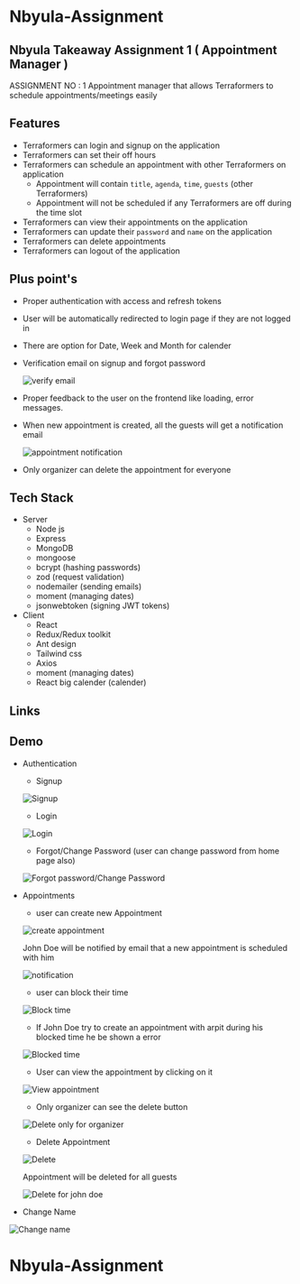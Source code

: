 # Nbyula-Assignment

## Nbyula Takeaway Assignment 1 ( Appointment Manager )

ASSIGNMENT NO : 1 Appointment manager that allows Terraformers to schedule appointments/meetings easily

## Features

- Terraformers can login and signup on the application
- Terraformers can set their off hours
- Terraformers can schedule an appointment with other Terraformers on application
  - Appointment will contain `title`, `agenda`, `time`, `guests` (other Terraformers)
  - Appointment will not be scheduled if any Terraformers are off during the time slot
- Terraformers can view their appointments on the application
- Terraformers can update their `password` and `name` on the application
- Terraformers can delete appointments
- Terraformers can logout of the application

## Plus point's

- Proper authentication with access and refresh tokens
- User will be automatically redirected to login page if they are not logged in
- There are option for Date, Week and Month for calender
- Verification email on signup and forgot password 

  ![verify email](https://user-images.githubusercontent.com/69336518/190984135-3167b390-dc8e-4e5a-a0e1-253e23d57671.png)

- Proper feedback to the user on the frontend like loading, error messages.
- When new appointment is created, all the guests will get a notification email

  ![appointment notification](https://user-images.githubusercontent.com/63435960/191002162-5c39bbf5-4b9f-47d8-9827-2b84b242c479.png)

- Only organizer can delete the appointment for everyone

## Tech Stack

- Server
  - Node js
  - Express
  - MongoDB
  - mongoose
  - bcrypt (hashing passwords)
  - zod (request validation)
  - nodemailer (sending emails)
  - moment (managing dates)
  - jsonwebtoken (signing JWT tokens)
- Client
  - React
  - Redux/Redux toolkit
  - Ant design
  - Tailwind css
  - Axios
  - moment (managing dates)
  - React big calender (calender)

## Links



## Demo

- Authentication

  - Signup

  ![Signup](https://user-images.githubusercontent.com/63435960/191005272-94bafc57-e88c-4f3b-919d-8559124db37f.gif)

  - Login

  ![Login](https://user-images.githubusercontent.com/63435960/191005443-e98daabe-abc8-4d28-8fb5-bd29193ff509.gif)

  - Forgot/Change Password (user can change password from home page also)

  ![Forgot password/Change Password](https://user-images.githubusercontent.com/63435960/191006644-e42b880f-658c-453a-bf67-36653df30f7e.gif)

- Appointments

  - user can create new Appointment

  ![create appointment](https://user-images.githubusercontent.com/63435960/191008076-5592e4d0-bf22-4689-af1f-685f0c7dbe21.gif)

  John Doe will be notified by email that a new appointment is scheduled with him

  ![notification](https://user-images.githubusercontent.com/63435960/191008324-23c6a404-e1c6-40a6-849d-642fe54d99e0.png)

  - user can block their time

  ![Block time](https://user-images.githubusercontent.com/63435960/191008589-8bfec765-3d7d-4f53-9973-b42065a17bca.gif)

  - If John Doe try to create an appointment with arpit during his blocked time he be shown a error

  ![Blocked time](https://user-images.githubusercontent.com/63435960/191008922-cf171c72-f931-4b96-9ca3-f44997689102.gif)

  - User can view the appointment by clicking on it

  ![View appointment](https://user-images.githubusercontent.com/63435960/191009758-b2f2e317-80e7-4073-a1f9-67613f49b78c.png)

  - Only organizer can see the delete button

  ![Delete only for organizer](https://user-images.githubusercontent.com/63435960/191010140-4a9401d5-91d0-44b8-a873-39489f9eafab.png)

  - Delete Appointment

  ![Delete](https://user-images.githubusercontent.com/63435960/191010514-b514a044-55f8-423c-8b41-56644748313c.gif)

  Appointment will be deleted for all guests

  ![Delete for john doe](https://user-images.githubusercontent.com/63435960/191010687-d9a0ba7b-cad0-4923-b0b9-239d878d5e2a.png)

- Change Name

![Change name](https://user-images.githubusercontent.com/63435960/191011213-595aa863-a433-48f1-bf9d-5a8edcb4c36c.gif)
# Nbyula-Assignment
